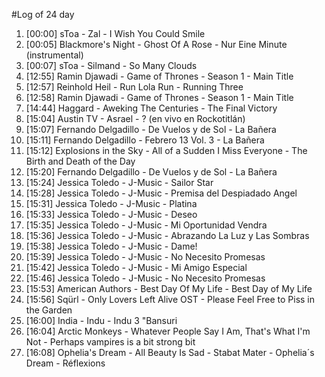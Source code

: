 #Log of 24 day

1. [00:00] sToa - Zal - I Wish You Could Smile
1. [00:05] Blackmore's Night - Ghost Of A Rose - Nur Eine Minute (instrumental)
1. [00:07] sToa - Silmand - So Many Clouds
1. [12:55] Ramin Djawadi - Game of Thrones - Season 1 - Main Title
1. [12:57] Reinhold Heil - Run Lola Run - Running Three
1. [12:58] Ramin Djawadi - Game of Thrones - Season 1 - Main Title
1. [14:44] Haggard - Aweking The Centuries - The Final Victory
1. [15:04] Austin TV - Asrael - ? (en vivo en Rockotitlán)
1. [15:07] Fernando Delgadillo - De Vuelos y de Sol - La Bañera
1. [15:11] Fernando Delgadillo - Febrero 13 Vol. 3 - La Bañera
1. [15:12] Explosions in the Sky - All of a Sudden I Miss Everyone - The Birth and Death of the Day
1. [15:20] Fernando Delgadillo - De Vuelos y de Sol - La Bañera
1. [15:24] Jessica Toledo - J-Music - Sailor Star
1. [15:28] Jessica Toledo - J-Music - Premisa del Despiadado Angel
1. [15:31] Jessica Toledo - J-Music - Platina
1. [15:33] Jessica Toledo - J-Music - Deseo
1. [15:35] Jessica Toledo - J-Music - Mi Oportunidad Vendra
1. [15:36] Jessica Toledo - J-Music - Abrazando La Luz y Las Sombras
1. [15:38] Jessica Toledo - J-Music - Dame!
1. [15:39] Jessica Toledo - J-Music - No Necesito Promesas
1. [15:42] Jessica Toledo - J-Music - Mi Amigo Especial
1. [15:46] Jessica Toledo - J-Music - No Necesito Promesas
1. [15:53] American Authors - Best Day Of My Life - Best Day of My Life
1. [15:56] Sqürl - Only Lovers Left Alive OST - Please Feel Free to Piss in the Garden
1. [16:00] India - Indu - Indu 3 "Bansuri
1. [16:04] Arctic Monkeys - Whatever People Say I Am, That's What I'm Not - Perhaps vampires is a bit strong bit
1. [16:08] Ophelia's Dream - All Beauty Is Sad - Stabat Mater - Ophelia´s Dream - Réflexions
